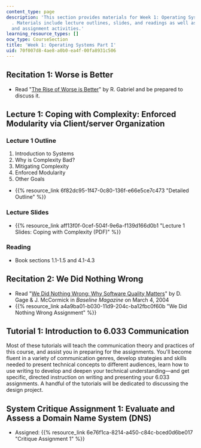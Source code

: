 ```yaml
---
content_type: page
description: 'This section provides materials for Week 1: Operating Systems Part I
  . Materials include lecture outlines, slides, and readings as well as recitation
  and assignment activities.'
learning_resource_types: []
ocw_type: CourseSection
title: 'Week 1: Operating Systems Part I'
uid: 70f007d8-4ae8-a0b0-ea4f-00fa8931c506
---
```


Recitation 1: Worse is Better
-----------------------------

*   Read "[The Rise of Worse is Better](http://dreamsongs.com/RiseOfWorseIsBetter.html)" by R. Gabriel and be prepared to discuss it.

Lecture 1: Coping with Complexity: Enforced Modularity via Client/server Organization
-------------------------------------------------------------------------------------

### Lecture 1 Outline

1.  Introduction to Systems
2.  Why is Complexity Bad?
3.  Mitigating Complexity
4.  Enforced Modularity
5.  Other Goals

*   {{% resource_link 6f82dc95-1f47-0c80-136f-e66e5ce7c473 "Detailed Outline" %}}

### Lecture Slides

*   {{% resource_link aff13f0f-0cef-504f-9e6a-f139d166d0b1 "Lecture 1 Slides: Coping with Complexity (PDF)" %}}

### Reading

*   Book sections 1.1-1.5 and 4.1-4.3

Recitation 2: We Did Nothing Wrong
----------------------------------

*   Read "[We Did Nothing Wrong: Why Software Quality Matters](http://www.baselinemag.com/c/a/Projects-Processes/We-Did-Nothing-Wrong)" by D. Gage & J. McCormick in _Baseline Magazine_ on March 4, 2004
*   {{% resource_link a4a9ba01-b030-11d9-204c-ba12fbc0f60b "We Did Nothing Wrong Assignment" %}}

Tutorial 1: Introduction to 6.033 Communication
-----------------------------------------------

Most of these tutorials will teach the communication theory and practices of this course, and assist you in preparing for the assignments. You'll become fluent in a variety of communication genres, develop strategies and skills needed to present technical concepts to different audiences, learn how to use writing to develop and deepen your technical understanding—and get specific, directed instruction on writing and presenting your 6.033 assignments. A handful of the tutorials will be dedicated to discussing the design project.

System Critique Assignment 1: Evaluate and Assess a Domain Name System (DNS)
----------------------------------------------------------------------------

*   Assigned: {{% resource_link 6e76f1ca-8214-a450-c84c-bced0d6be017 "Critique Assignment 1" %}}